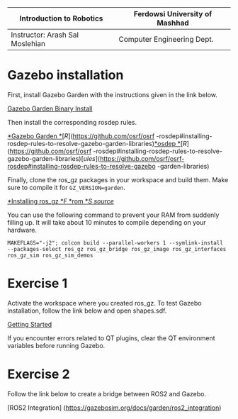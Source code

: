|  Introduction to Robotics |  Ferdowsi University of Mashhad |
|---|---|
|  Instructor: Arash Sal Moslehian |  Computer Engineering Dept. |

# Gazebo installation

First, install Gazebo Garden with the instructions given in the link below.

[Gazebo Garden Binary Install](https://gazebosim.org/docs/garden/install_ubuntu#binary-installation-on-ubuntu)

Then install the corresponding rosdep rules.

[*Gazebo Garden *](https://github.com/osrf/osrf-rosdep#installing-rosdep-rules-to-resolve-gazebo-garden-libraries)[*R*](https://github.com/osrf/osrf -rosdep#installing-rosdep-rules-to-resolve-gazebo-garden-libraries)[*osdep *](https://github.com/osrf/osrf-rosdep#installing-rosdep-rules-to-resolve-gazebo-garden-libraries)[*R*](https://github.com/osrf/osrf -rosdep#installing-rosdep-rules-to-resolve-gazebo-garden-libraries)[*ules*](https://github.com/osrf/osrf-rosdep#installing-rosdep-rules-to-resolve-gazebo -garden-libraries)

Finally, clone the ros_gz packages in your workspace and build them. Make sure to compile it for `GZ_VERSION=garden`.

[*Installing ros_gz *](https://github.com/gazebosim/ros_gz/tree/humble#from-source)[*F*](https://github.com/gazebosim/ros_gz/tree/humble#from-source)[ *rom *](https://github.com/gazebosim/ros_gz/tree/humble#from-source)[*S*](https://github.com/gazebosim/ros_gz/tree/humble#from-source)[ *source*](https://github.com/gazebosim/ros_gz/tree/humble#from-source)

You can use the following command to prevent your RAM from suddenly filling up. It will take about 10 minutes to compile depending on your hardware.

```shell
MAKEFLAGS="-j2"; colcon build --parallel-workers 1 --symlink-install
--packages-select ros_gz ros_gz_bridge ros_gz_image ros_gz_interfaces
ros_gz_sim ros_gz_sim_demos
```

# Exercise 1

Activate the workspace where you created ros_gz. To test Gazebo installation, follow the link below and open shapes.sdf.

[Getting Started](https://gazebosim.org/docs/garden/getstarted)

If you encounter errors related to QT plugins, clear the QT environment variables before running Gazebo.

# Exercise 2

Follow the link below to create a bridge between ROS2 and Gazebo.

[ROS2 Integration] (https://gazebosim.org/docs/garden/ros2_integration)
